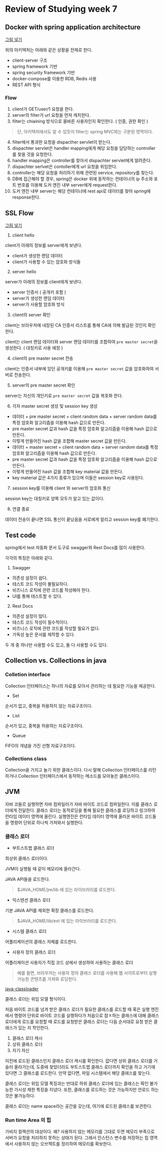 # Review of Studying week 7

## Docker with spring application architecture

[그림 넣기]()

위의 아키텍처는 아래와 같은 상황을 전제로 한다.

- client-server 구조
- spring framework 기반
- spring security framework 기반
- docker-compose를 이용한 RDB, Redis 사용
- REST API 형식

### Flow

1. client가 GET/user/1 요청을 한다.
2. server의 filter가 url 요청을 먼저 캐치한다.
3. filter는 chiaining 방식으로 올바른 사용자인지 확인한다. ( 인증, 권한 확인 )
> 단, 아키텍처에서도 알 수 있듯이 filter는 spring MVC와는 구분된 영역이다.
4. filter에서 통과한 요청을 dispacther servlet이 받는다.
5. dispachter servlet은 handler mapping에게 해당 요청을 담당하는 controller를 찾을 것을 요청한다.
6. handler mapping은 controller를 찾아서 dispachter servlet에게 알려준다.
7. dispachter serlvet은 contoller에게 url 요청을 위임한다.
8. controller는 해당 요청을 처리하기 위해 관련된 service, repository를 찾는다.
9. DB에 접근해야 할 경우, spring은 docker 위에 동작하는 컨테이너의 ip 주소와 포트 번호를 이용해 도커 엔진 내부 server에게 request한다. 
10. 도커 엔진 내부 server는 해당 컨테이너에 rest api로 데이터를 찾아 spring에 response한다. 

## SSL Flow

[그림 넣기]()

1. client hello

client가 아래의 정보를 server에게 보낸다.

* client가 생성한 랜덤 데이터
* client가 사용할 수 있는 암호화 방식들

2. server hello

server가 아래의 정보를 client에게 보낸다.

* server 인증서 ( 공개키 포함 )
* server가 생성한 랜덤 데이터
* server가 사용할 암호화 방식

3. client의 server 확인

client는 브라우저에 내장된 CA 인증서 리스트를 통해 CA에 의해 발급된 것인지 확인한다.

client는 client 랜덤 데이터와 server 랜덤 데이터를 조합하여 `pre master secret`을 생성한다. ( 대칭키로 사용 예정 )

4. client의 pre master secret 전송

client는 인증서 내부에 있던 공개키를 이용해 `pre master secret` 값을 암호화하여 서버로 전송한다.

5. server의 pre master secret 확인

server는 자신의 개인키로 `pre master secret` 값을 복호화 한다.

6. 각자 master secret 생성 및 session key 생성

- 데이터 + pre master secret + client random data + server random data를 특정 암호화 알고리즘을 이용해 hash 값으로 만든다.
- pre master secret 값과 hash 값을 특정 암호화 알고리즘을 이용해 hash 값으로 만든다.
- 이렇게 만들어진 hash 값을 조합해 master secret 값을 만든다.
- 데이터 + master secret + client random data + server random data를 특정 암호화 알고리즘을 이용해 hash 값으로 만든다.
- pre master secret 값과 hash 값을 특정 암호화 알고리즘을 이용해 hash 값으로 만든다.
- 이렇게 만들어진 hash 값을 조합해 key material 값을 만든다.
- key material 값은 4가지 종류가 있으며 이들은 session key로 사용된다.

7. session key를 이용해 client 와 server의 암호화 통신

session key는 대칭키로 양쪽 모두가 알고 있는 값이다.

8. 연결 종료

데이터 전송이 끝나면 SSL 통신이 끝났음을 서로에게 알리고 session key를 폐기한다.

## Test code

spring에서 test 자동화 문서 도구로 swagger와 Rest Docs를 많이 사용한다.

각각의 특징은 아래와 같다.

1. Swagger

* 의존성 설정이 쉽다.
* 테스트 코드 작성이 불필요하다.
* 비즈니스 로직에 관련 코드를 작성해야 한다.
* UI를 통해 테스트할 수 있다.

2. Rest Docs

* 의존성 설정이 많다.
* 테스트 코드 작성이 필수적이다.
* 비즈니스 로직에 관련 코드를 작성할 필요가 없다.
* 가독성 높은 문서를 제작할 수 있다. 

두 개 중 하나만 사용할 수도 있고, 둘 다 사용할 수도 있다.

## Collection vs. Collections in java

### Colletion interface

Collection 인터페이스는 하나의 자료를 모아서 관리하는 데 필요한 기능을 제공한다.

* Set

순서가 없고, 중복을 허용하지 않는 자료구조이다.

* List

순서가 있고, 중복을 허용하는 자료구조이다.

* Queue

FIFO의 개념을 가진 선형 자료구조이다.

### Collections class

Collection을 가지고 놀기 위한 클래스이다. 다시 말해 Collection 인터페이스를 리턴하거나 Collection 인터페이스에서 동작하는 메소드를 모아놓은 클래스이다.

## JVM

자바 코들르 실행하면 자바 컴파일러가 자바 바이트 코드로 컴파일한다. 이를 클래스 로더에게 전달한다. 클래스 로더는 동적로딩을 통해 필요한 클래스를 로딩하고 링크하여 런타임 데이터 영역에 올린다. 실행엔진은 런타임 데이터 영역에 올라온 바이트 코드들을 명령어 단위로 하나씩 가져와서 실행한다.

### 클래스 로더

- 부트스트랩 클래스 로더

최상위 클래스 로더이다.

JVM이 실행될 때 같이 메모리에 올라간다.

JAVA API들을 로드한다.
> $JAVA_HOME/jre/lib 에 있는 라이브러리를 로드한다.

- 익스텐션 클래스 로더

기본 JAVA API를 제외한 확장 클래스를 로드한다.
> $JAVA_HOME/lib/ext 에 있는 라이브러리를 로드한다.

- 시스템 클래스 로더

어플리케이션의 클래스 자체를 로드한다.

- 사용자 정의 클래스 로더

어플리케이션 사용자가 직접 코드 상에서 생성하여 사용하는 클래스 로더

> 예를 들면, 브라우저는 사용자 정의 클래스 로더를 사용해 웹 사이트로부터 실행 가능한 콘텐츠를 가져와 로딩한다. 

[java-classloader](https://www.baeldung.com/java-classloaders)

클래스 로더는 위임 모델 형식이다.

처음 바이트 코드를 넘겨 받은 클래스 로더가 필요한 클래스를 로드할 때 혹은 실행 엔진에서 명령어 단위로 바이트 코드를 실행하다가 처음으로 참ㅈ하는 클래스에 대해 클래스 로더에게 로드를 요청할 때 로드를 요청받은 클래스 로더는 다음 순서대로 요청 받은 클래스가 있는 지 학인한다.

1. 클래스 로더 캐시
2. 상위 클래스 로더
3. 자기 자신

이전에 로드된 클래스인지 클래스 로더 캐시를 확인한다. 없다면 상위 클래스 로더를 거슬러 올라가는데, 도중에 찾았더라도 부트스트랩 클래스 로더까지 확인을 하고 거기에 있다면 그 클래스를 로드한다. 만약 없다면, 파일 시스템에서 해당 클래스를 찾는다.

클래스 로더는 위임 모델 특징과는 반대로 하위 클래스 로더에 있는 클래스는 확인 불가능한 가시성 제한 특징을 지녔다. 또한, 클래스를 로드하는 것은 가능하지만 언로드 하는 것은 불가능하다.

클래스 로더는 name space라는 공간을 갖는데, 여기에 로드된 클래스를 보관한다. 

### Run time Area 의 힙

가비지 컬렉션의 대상이다. 왜? 사용하지 않는 메모리를 그대로 두면 메모리 부족으로 서버가 요청을 처리하지 못하는 상태가 된다. 그래서 인스턴스 변수를 저장하는 힙 영역에서 사용하지 않는 오브젝트를 정리하여 메모리를 확보한다.